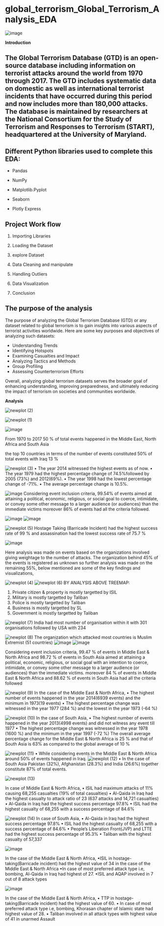 # global_terrorism_Global_Terrorism_Analysis_EDA

![image](https://github.com/atul1994s/Global_Terrorism_Analysis_EDA/assets/76198727/ce6c2d59-e1f3-4b90-8fb6-e27d1043607d)

**Introduction**

## <b> The Global Terrorism Database (GTD) is an open-source database including information on terrorist attacks around the world from 1970 through 2017. The GTD includes systematic data on domestic as well as international terrorist incidents that have occurred during this period and now includes more than 180,000 attacks. The database is maintained by researchers at the National Consortium for the Study of Terrorism and Responses to Terrorism (START), headquartered at the University of Maryland.</b>

## **Different Python libraries used to complete this EDA:**

* Pandas

* NumPy

* Matplotlib.Pyplot
  
* Seaborn

* Plotly Express


## **Project Work flow**

1. Importing Libraries

2. Loading the Dataset

3. explore Dataset

3. Data Cleaning and manipulate

4. Handling Outliers

5. Data Visualization

6. Conclusion


## **The purpose of the analysis** 


The purpose of analyzing the Global Terrorism Database (GTD) or any dataset related to global terrorism is to gain insights into various aspects of terrorist activities worldwide. Here are some key purposes and objectives of analyzing such datasets:

* Understanding Trends
* Identifying Hotspots
* Examining Casualties and Impact 
* Analyzing Tactics and Methods
* Group Profiling
* Assessing Counterterrorism Efforts

Overall, analyzing global terrorism datasets serves the broader goal of enhancing understanding, improving preparedness, and ultimately reducing the impact of terrorism on societies and communities worldwide.


**Analysis**

![newplot (2)](https://github.com/atul1994s/Global_Terrorism_Analysis_EDA/assets/76198727/f7b6eb7f-7c1e-4cc3-8924-92153ab6086d)


![newplot (1)](https://github.com/atul1994s/Global_Terrorism_Analysis_EDA/assets/76198727/72054486-1353-4484-b841-2f6d9ad8cffb)


![image](https://github.com/atul1994s/Global_Terrorism_Analysis_EDA/assets/76198727/47db7a15-23d4-498e-b477-041f435da00a)

From 1970 to 2017 50 % of total events happened in the Middle East, North Africa and South Asia

the top 10 countries in terms of the number of events constituted 50% of total events with Iraq 13 %

![newplot (3)](https://github.com/atul1994s/Global_Terrorism_Analysis_EDA/assets/76198727/92b65b8d-2cc8-44e3-8f64-3440c784b318)
• The year 2014 witnessed the highest events as of now.
• The year 1979 had the highest percentage change of 74.5%followed by 2005 (73%) and 2012(69%).
• The year 1998 had the lowest percentage change of -71%.
• The average percentage change is 10.5%.


![image](https://github.com/atul1994s/Global_Terrorism_Analysis_EDA/assets/76198727/d623c5df-767d-4dd7-9db1-b078f342e916)
Considering event inclusion criteria, 99.54% of events aimed at attaining a political, economic, religious, or social goal to coerce, intimidate, or convey some other message to a larger audience (or audiences) than the immediate victims moreover 86% of events had all the criteria followed.

![image](https://github.com/atul1994s/Global_Terrorism_Analysis_EDA/assets/76198727/13878284-c28e-4859-9d0a-e0f80d27d9d1)
![image](https://github.com/atul1994s/Global_Terrorism_Analysis_EDA/assets/76198727/9470b52c-f614-41be-894d-fce906c4536d)

![newplot (5)](https://github.com/atul1994s/Global_Terrorism_Analysis_EDA/assets/76198727/40f82c26-02ab-43dd-b3e3-03812981ccad)
Hostage Taking (Barricade Incident) had the highest success rate of 99 % and assassination had the lowest success rate of 75.7 %

![image](https://github.com/atul1994s/Global_Terrorism_Analysis_EDA/assets/76198727/30729755-40a0-4103-95c5-229fd7e42b55)

Here analysis was made on events based on the organizations involved giving weightage to the number of attacks. The organization behind 45% of the events is registered as unknown so further analysis was made on the remaining 55%, below mentioned are some of the key findings and visualizations,

![newplot (4)](https://github.com/atul1994s/Global_Terrorism_Analysis_EDA/assets/76198727/e474067b-e70f-490f-a475-49f710fd914a)
![newplot (6)](https://github.com/atul1994s/Global_Terrorism_Analysis_EDA/assets/76198727/c5666523-7caf-4e0f-94a0-1994036fe39c)
BY ANALYSIS ABOVE TREEMAP:
1.  Private citizen & property is mostly targetted by ISIL
2.  Military is mostly targetted by Taliban
3.  Police is mostly targetted by Taliban
4.  Business is mostly targetted by SL
5.  Government is mostly targetted by Taliban

![newplot (7)](https://github.com/atul1994s/Global_Terrorism_Analysis_EDA/assets/76198727/8cc17841-addf-4ad6-b145-04c6f72780f6)
India had most number of organisation within it with 301 organisations followed by USA with 234

![newplot (8)](https://github.com/atul1994s/Global_Terrorism_Analysis_EDA/assets/76198727/0dc8b060-59cd-44fb-8fb1-74c2f27fdbfb)
 The organization which attacked most countries is Muslim Extremist (51 countries)
 ![image](https://github.com/atul1994s/Global_Terrorism_Analysis_EDA/assets/76198727/d19c88c3-c1d6-4b0d-8303-2c6828f87ddc)
 ![image](https://github.com/atul1994s/Global_Terrorism_Analysis_EDA/assets/76198727/f98e6a49-cce2-4e87-aeb4-4d67704235c7)

Considering event inclusion criteria, 99.47 % of events in Middle East & North Africa and 98.72 % of events in South Asia aimed at attaining a political, economic, religious, or social goal with an intention to coerce, intimidate, or convey some other message to a larger audience (or audiences) than the immediate victims. moreover 84 % of events in Middle East & North Africa and 88.62 % of events in South Asia had all the criteria followed

![newplot (9)](https://github.com/atul1994s/Global_Terrorism_Analysis_EDA/assets/76198727/97d35b15-d052-44f0-b207-41c0a647ee42)
In the case of the Middle East & North Africa,
• The highest number of events happened in the year 2014(6939 events) and the minimum in 1973(19 events) 
• The highest percentage change was witnessed in the year 1977 (284 %) and the lowest in the year 1973 (-64 %)

![newplot (10)](https://github.com/atul1994s/Global_Terrorism_Analysis_EDA/assets/76198727/6f09b01c-86ea-4d02-92ca-81a7822b8029)
In the case of South Asia,
• The highest number of events happened in the year 2013(4998 events) and did not witness any event till 1977
• The highest percentage change was witnessed in the year 1978 (1600 %) and the minimum in the year 1997 (-72 %)
The overall average percentage change for the Middle East & North Africa is 25 % and that of South Asia is 63% as compared to the global average of 10 %

![newplot (11)](https://github.com/atul1994s/Global_Terrorism_Analysis_EDA/assets/76198727/19820687-8c18-46b7-b22d-80c7bfa6842c)
• While considering events in the Middle East & North Africa around 50% of events happened in Iraq.
![newplot (12)](https://github.com/atul1994s/Global_Terrorism_Analysis_EDA/assets/76198727/46137ba2-0033-452f-aa18-0170b689021c)
• In the case of South Asia Pakistan (32%), Afghanistan (28.3%) and India (26.6%) together constitute 87% of total events.


![newplot (13)](https://github.com/atul1994s/Global_Terrorism_Analysis_EDA/assets/76198727/4c891e63-148c-4cf2-8b1f-8315a6ef1b44)

In case of Middle East & North Africa,
• ISIL had maximum attacks of 11% causing 68,255 casualties (19% of total casualties)
• Al-Qaida in Iraq had the highest casualty to attack ratio of 23 (637 attacks and 14,721 casualties)
• Al-Qaida in Iraq had the highest success percentage 97.8%
• ISIL had the highest casualty of 68,255 with a success percentage of 84.6%

![newplot (14)](https://github.com/atul1994s/Global_Terrorism_Analysis_EDA/assets/76198727/2b8bccb9-7ec6-4e13-8e43-1c29ce3721fa)
In case of South Asia,
• Al-Qaida in Iraq had the highest success percentage 97.8%
• ISIL had the highest casualty of 68,255 with a success percentage of 84.6%
• People’s Liberation Front(JVP) and LTTE had the highest success percentage of 95.3%
• Taliban with the highest casualty of 57,337

![image](https://github.com/atul1994s/Global_Terrorism_Analysis_EDA/assets/76198727/12b7c72d-751a-4e66-b46d-c24c29da91d1)

In the case of the Middle East & North Africa,
•ISIL in hostage-taking(Barricade incident) had the highest value of 34 in the case of the Middle East & North  Africa
•In case of most preferred attack type i.e, bombing, Al-Qaida in Iraq had highest of 27.
•ISIL and AQAP involved in 7 out of 8 attack types

![image](https://github.com/atul1994s/Global_Terrorism_Analysis_EDA/assets/76198727/745764e7-9490-43f6-8ace-f11275a7fd6a)

In the case of the Middle East & North Africa,
• TTP in hostage-taking(Barricade incident) had the highest value of 60.
• In case of most preferred attack type i.e, bombing, Khorasan chapter of Islamic state had highest value of 28.
• Taliban involved in all attack types with highest value of 41 in unarmed Assault










